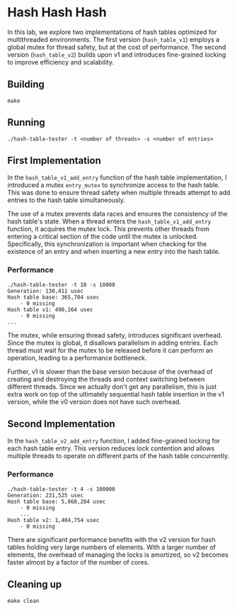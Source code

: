 # Hash Hash Hash

In this lab, we explore two implementations of hash tables optimized for multithreaded environments. The first version (`hash_table_v1`) employs a global mutex for thread safety, but at the cost of performance. The second version (`hash_table_v2`) builds upon v1 and introduces fine-grained locking to improve efficiency and scalability.

## Building

```shell
make
```

## Running

```shell
./hash-table-tester -t <number of threads> -s <number of entries>
```

## First Implementation

In the `hash_table_v1_add_entry` function of the hash table implementation, I introduced a mutex `entry_mutex` to synchronize access to the hash table. This was done to ensure thread safety when multiple threads attempt to add entries to the hash table simultaneously.

The use of a mutex prevents data races and ensures the consistency of the hash table's state. When a thread enters the `hash_table_v1_add_entry` function, it acquires the mutex lock. This prevents other threads from entering a critical section of the code until the mutex is unlocked. Specifically, this synchronization is important when checking for the existence of an entry and when inserting a new entry into the hash table.

### Performance

```shell
./hash-table-tester -t 10 -s 10000
Generation: 130,411 usec
Hash table base: 365,704 usec
    - 0 missing
Hash table v1: 490,264 usec
    - 0 missing
...
```

The mutex, while ensuring thread safety, introduces significant overhead. Since the mutex is global, it disallows parallelism in adding entries. Each thread must wait for the mutex to be released before it can perform an operation, leading to a performance bottleneck.

Further, v1 is slower than the base version because of the overhead of creating and destroying the threads and context switching between different threads. Since we actually don't get any parallelism, this is just extra work on top of the ultimately sequential hash table insertion in the v1 version, while the v0 version does not have such overhead.

## Second Implementation

In the `hash_table_v2_add_entry` function, I added fine-grained locking for each hash table entry. This version reduces lock contention and allows multiple threads to operate on different parts of the hash table concurrently.

### Performance

```shell
./hash-table-tester -t 4 -s 100000
Generation: 231,525 usec
Hash table base: 5,868,284 usec
    - 0 missing
    ...
Hash table v2: 1,404,754 usec
    - 0 missing
```

There are significant performance benefits with the v2 version for hash tables holding very large numbers of elements. With a larger number of elements, the overhead of managing the locks is amortized, so v2 becomes faster almost by a factor of the number of cores.

## Cleaning up

```shell
make clean
```
